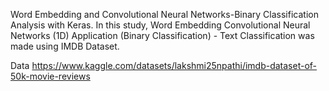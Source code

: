 Word Embedding and Convolutional Neural Networks-Binary Classification Analysis with Keras. In this study, Word Embedding Convolutional Neural Networks (1D) Application (Binary Classification) - Text Classification was made using IMDB Dataset.

Data https://www.kaggle.com/datasets/lakshmi25npathi/imdb-dataset-of-50k-movie-reviews
